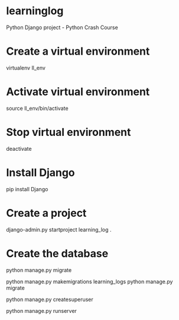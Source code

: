 # learninglog
Python Django project - Python Crash Course

# Create a virtual environment
virtualenv ll_env

# Activate virtual environment
source ll_env/bin/activate

# Stop virtual environment
deactivate

# Install Django
pip install Django

# Create a project
django-admin.py startproject learning_log .

# Create the database
python manage.py migrate

python manage.py makemigrations learning_logs
python manage.py migrate

python manage.py createsuperuser

python manage.py runserver
